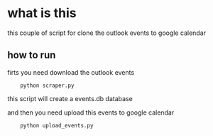 # what is this

this couple of script for clone the outlook events to google calendar

## how to run

firts you need download the outlook events

```
    python scraper.py
```

this script will create a events.db database

and then you need upload this events to google calendar


```
    python upload_events.py
```
